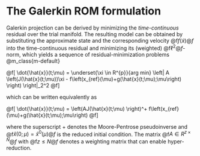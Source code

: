 
# The Galerkin ROM formulation

Galerkin projection can be derived by 
minimizing the *time-continuous* residual over the trial manifold.
The resulting model can be obtained by substituting the approximate state
and the corresponding velocity @f$f(\tilde{x})@f$  into the time-continuous residual and minimizing 
its (weighted) @f$\ell^2@f$-norm,
which yields a sequence of
residual-minimization problems
@m_class{m-default}

@f[
	\dot{\hat{x}}(t;\mu)  =
	\underset{\xi \in R^{p}}{arg min}
    \left\|
	A \left(J(\hat{x}(t;\mu))\xi - f\left(x_{ref}(\mu)+g(\hat{x}(t;\mu);\mu\right) \right)
    \right\|_2^2
@f]

which can be written equivalently as

@f[
	\dot{\hat{x}}(t;\mu)  = \left(AJ(\hat{x}(t;\mu) \right)^+ f\left(x_{ref}(\mu)+g(\hat{x}(t;\mu);\mu\right)
@f]

where the superscript + denotes the Moore-Pentrose pseudoinverse and @f$\hat{x}(0;\mu)=\hat{x}^0(\mu)@f$ is the reduced initial condition.
The matrix @f$A \in R^{z \times N}@f$
with @f$z \leq N@f$ denotes a weighting
matrix that can enable hyper-reduction.




